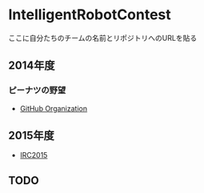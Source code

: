 IntelligentRobotContest
=======================
ここに自分たちのチームの名前とリポジトリへのURLを貼る

## 2014年度

### ピーナツの野望

* [GitHub Organization](https://github.com/PeanutsAmbition)

## 2015年度

* [IRC2015](https://github.com/open-rdc/irc2015)

## TODO


